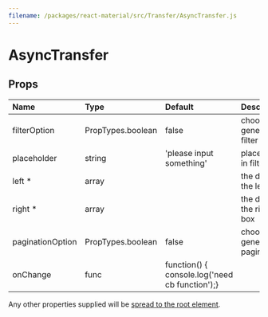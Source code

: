 ```yaml
---
filename: /packages/react-material/src/Transfer/AsyncTransfer.js
---
```


<!--- This documentation is automatically generated, do not try to edit it. -->

# AsyncTransfer



## Props

| Name | Type | Default | Description |
|:-----|:-----|:--------|:------------|
| <span class="prop-name">filterOption</span> | <span class="prop-type">PropTypes.boolean | <span class="prop-default">false</span> | choose to generate filter box |
| <span class="prop-name">placeholder</span> | <span class="prop-type">string | <span class="prop-default">'please input something'</span> | placeholder in filter box |
| <span class="prop-name required">left *</span> | <span class="prop-type">array |  | the data in the left box |
| <span class="prop-name required">right *</span> | <span class="prop-type">array |  | the data in the right box |
| <span class="prop-name">paginationOption</span> | <span class="prop-type">PropTypes.boolean | <span class="prop-default">false</span> | choose to generate pagination |
| <span class="prop-name">onChange</span> | <span class="prop-type">func | <span class="prop-default">function() {  console.log('need cb function');}</span> |  |

Any other properties supplied will be [spread to the root element](/guides/api#spread).

